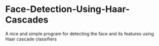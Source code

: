 # Face-Detection-Using-Haar-Cascades
A nice and simple program for detecting the face and its features using Haar cascade classifiers
